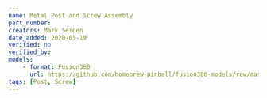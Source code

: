 ```yaml
---
name: Metal Post and Screw Assembly
part_number:
creators: Mark Seiden
date_added: 2020-05-19
verified: no
verified_by:
models: 
    - format: Fusion360
      url: https://github.com/homebrew-pinball/fusion360-models/raw/master/posts/Metal%20Post%20and%20Screw%20Assembly.f3z
tags: [Post, Screw]
---
```

